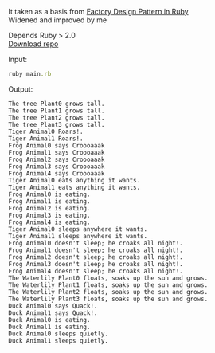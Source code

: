 It taken as a basis from [Factory Design Pattern in Ruby](https://jyaasa.com/blog/factory-design-pattern-in-ruby#:~:text=Factory%20method%20lets%20class%20defer,another%20class%20called%20as%20factory.)  
Widened and improved by me

Depends Ruby > 2.0  
[Download repo](https://github.com/exwarvlad/habitat/archive/master.zip)

Input:

```ruby
ruby main.rb
```
Output:

```text
The tree Plant0 grows tall.
The tree Plant1 grows tall.
The tree Plant2 grows tall.
The tree Plant3 grows tall.
Tiger Animal0 Roars!.
Tiger Animal1 Roars!.
Frog Animal0 says Croooaaak
Frog Animal1 says Croooaaak
Frog Animal2 says Croooaaak
Frog Animal3 says Croooaaak
Frog Animal4 says Croooaaak
Tiger Animal0 eats anything it wants.
Tiger Animal1 eats anything it wants.
Frog Animal0 is eating.
Frog Animal1 is eating.
Frog Animal2 is eating.
Frog Animal3 is eating.
Frog Animal4 is eating.
Tiger Animal0 sleeps anywhere it wants.
Tiger Animal1 sleeps anywhere it wants.
Frog Animal0 doesn't sleep; he croaks all night!.
Frog Animal1 doesn't sleep; he croaks all night!.
Frog Animal2 doesn't sleep; he croaks all night!.
Frog Animal3 doesn't sleep; he croaks all night!.
Frog Animal4 doesn't sleep; he croaks all night!.
The Waterlily Plant0 floats, soaks up the sun and grows.
The Waterlily Plant1 floats, soaks up the sun and grows.
The Waterlily Plant2 floats, soaks up the sun and grows.
The Waterlily Plant3 floats, soaks up the sun and grows.
Duck Animal0 says Quack!.
Duck Animal1 says Quack!.
Duck Animal0 is eating.
Duck Animal1 is eating.
Duck Animal0 sleeps quietly.
Duck Animal1 sleeps quietly.
```
